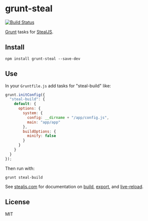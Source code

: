 # grunt-steal

[![Build Status](https://travis-ci.org/stealjs/grunt-steal.svg?branch=master)](https://travis-ci.org/stealjs/grunt-steal)

[Grunt](http://gruntjs.com/) tasks for [StealJS](http://stealjs.com/).

## Install

```shell
npm install grunt-steal --save-dev
```

## Use

In your `Gruntfile.js` add tasks for "steal-build" like:

```js
grunt.initConfig({
  "steal-build": {
    default: {
      options: {
        system: {
          config: __dirname + "/app/config.js",
          main: "app/app"
        },
        buildOptions: {
          minify: false
        }
      }
    }
  }
});
```

Then run with:

```
grunt steal-build
```

See [stealjs.com](http://stealjs.com/) for documentation on [build](http://stealjs.com/docs/steal-tools.cmd.build.html), [export](http://stealjs.com/docs/steal-tools.grunt.export.html), and [live-reload](http://stealjs.com/docs/steal-tools.grunt.live-reload.html).

## License

MIT

